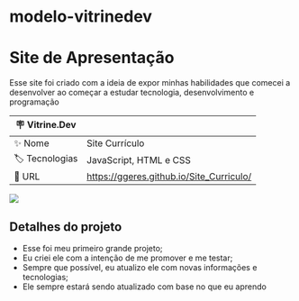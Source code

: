 # modelo-vitrinedev
# Site de Apresentação

Esse site foi criado com a ideia de expor minhas habilidades
que comecei a desenvolver ao começar a estudar tecnologia, desenvolvimento
e programação

| :placard: Vitrine.Dev |     |
| -------------  | --- |
| :sparkles: Nome        | Site Currículo
| :label: Tecnologias | JavaScript, HTML e CSS
| :rocket: URL         | https://ggeres.github.io/Site_Curriculo/


<!-- Inserir imagem com a #vitrinedev ao final do link -->
![](blob:https://web.whatsapp.com/cfa39abf-ce4f-4a1e-b1ed-dfdcd356f8f9#vitrinedev)

## Detalhes do projeto

- Esse foi meu primeiro grande projeto;
- Eu criei ele com a intenção de me promover e me testar;
- Sempre que possível, eu atualizo ele com novas informações e tecnologias;
- Ele sempre estará sendo atualizado com base no que eu aprendo
